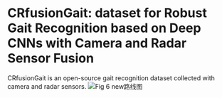 # CRfusionGait: dataset for Robust Gait Recognition based on Deep CNNs with Camera and Radar Sensor Fusion
CRfusionGait is an open-source gait recognition dataset collected with camera and radar sensors.
![Fig 6 new路线图](https://user-images.githubusercontent.com/115384654/194736420-35a498c2-a848-4022-ae7c-0b6f52025f8d.png)
